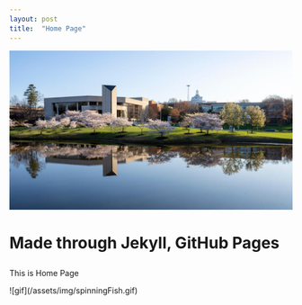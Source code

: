 ```yaml
---
layout: post
title:  "Home Page"
---
```


![GMU](/assets/img/gmuPond.jpg)
<html>
<head>
<style>
table, td {
  border: 1px solid black;
  border-collapse: collapse;
}
</style>
</head>
<body>
<h1>
<p>Made through Jekyll, GitHub Pages</p>
</h1>
<p>This is Home Page</p>
</body>
</html>
![gif](/assets/img/spinningFish.gif)
